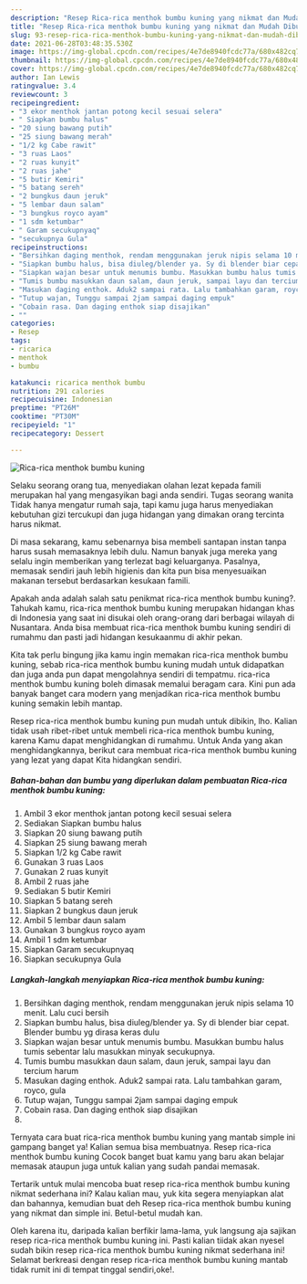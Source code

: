 ```yaml
---
description: "Resep Rica-rica menthok bumbu kuning yang nikmat dan Mudah Dibuat"
title: "Resep Rica-rica menthok bumbu kuning yang nikmat dan Mudah Dibuat"
slug: 93-resep-rica-rica-menthok-bumbu-kuning-yang-nikmat-dan-mudah-dibuat
date: 2021-06-28T03:48:35.530Z
image: https://img-global.cpcdn.com/recipes/4e7de8940fcdc77a/680x482cq70/rica-rica-menthok-bumbu-kuning-foto-resep-utama.jpg
thumbnail: https://img-global.cpcdn.com/recipes/4e7de8940fcdc77a/680x482cq70/rica-rica-menthok-bumbu-kuning-foto-resep-utama.jpg
cover: https://img-global.cpcdn.com/recipes/4e7de8940fcdc77a/680x482cq70/rica-rica-menthok-bumbu-kuning-foto-resep-utama.jpg
author: Ian Lewis
ratingvalue: 3.4
reviewcount: 3
recipeingredient:
- "3 ekor menthok jantan potong kecil sesuai selera"
- " Siapkan bumbu halus"
- "20 siung bawang putih"
- "25 siung bawang merah"
- "1/2 kg Cabe rawit"
- "3 ruas Laos"
- "2 ruas kunyit"
- "2 ruas jahe"
- "5 butir Kemiri"
- "5 batang sereh"
- "2 bungkus daun jeruk"
- "5 lembar daun salam"
- "3 bungkus royco ayam"
- "1 sdm ketumbar"
- " Garam secukupnyaq"
- "secukupnya Gula"
recipeinstructions:
- "Bersihkan daging menthok, rendam menggunakan jeruk nipis selama 10 menit. Lalu cuci bersih"
- "Siapkan bumbu halus, bisa diuleg/blender ya. Sy di blender biar cepat. Blender bumbu yg dirasa keras dulu"
- "Siapkan wajan besar untuk menumis bumbu. Masukkan bumbu halus tumis sebentar lalu masukkan minyak secukupnya."
- "Tumis bumbu masukkan daun salam, daun jeruk, sampai layu dan tercium harum"
- "Masukan daging enthok. Aduk2 sampai rata. Lalu tambahkan garam, royco, gula"
- "Tutup wajan, Tunggu sampai 2jam sampai daging empuk"
- "Cobain rasa. Dan daging enthok siap disajikan"
- ""
categories:
- Resep
tags:
- ricarica
- menthok
- bumbu

katakunci: ricarica menthok bumbu 
nutrition: 291 calories
recipecuisine: Indonesian
preptime: "PT26M"
cooktime: "PT30M"
recipeyield: "1"
recipecategory: Dessert

---
```



![Rica-rica menthok bumbu kuning](https://img-global.cpcdn.com/recipes/4e7de8940fcdc77a/680x482cq70/rica-rica-menthok-bumbu-kuning-foto-resep-utama.jpg)

Selaku seorang orang tua, menyediakan olahan lezat kepada famili merupakan hal yang mengasyikan bagi anda sendiri. Tugas seorang  wanita Tidak hanya mengatur rumah saja, tapi kamu juga harus menyediakan kebutuhan gizi tercukupi dan juga hidangan yang dimakan orang tercinta harus nikmat.

Di masa  sekarang, kamu sebenarnya bisa membeli santapan instan tanpa harus susah memasaknya lebih dulu. Namun banyak juga mereka yang selalu ingin memberikan yang terlezat bagi keluarganya. Pasalnya, memasak sendiri jauh lebih higienis dan kita pun bisa menyesuaikan makanan tersebut berdasarkan kesukaan famili. 



Apakah anda adalah salah satu penikmat rica-rica menthok bumbu kuning?. Tahukah kamu, rica-rica menthok bumbu kuning merupakan hidangan khas di Indonesia yang saat ini disukai oleh orang-orang dari berbagai wilayah di Nusantara. Anda bisa membuat rica-rica menthok bumbu kuning sendiri di rumahmu dan pasti jadi hidangan kesukaanmu di akhir pekan.

Kita tak perlu bingung jika kamu ingin memakan rica-rica menthok bumbu kuning, sebab rica-rica menthok bumbu kuning mudah untuk didapatkan dan juga anda pun dapat mengolahnya sendiri di tempatmu. rica-rica menthok bumbu kuning boleh dimasak memalui beragam cara. Kini pun ada banyak banget cara modern yang menjadikan rica-rica menthok bumbu kuning semakin lebih mantap.

Resep rica-rica menthok bumbu kuning pun mudah untuk dibikin, lho. Kalian tidak usah ribet-ribet untuk membeli rica-rica menthok bumbu kuning, karena Kamu dapat menghidangkan di rumahmu. Untuk Anda yang akan menghidangkannya, berikut cara membuat rica-rica menthok bumbu kuning yang lezat yang dapat Kita hidangkan sendiri.

<!--inarticleads1-->

##### Bahan-bahan dan bumbu yang diperlukan dalam pembuatan Rica-rica menthok bumbu kuning:

1. Ambil 3 ekor menthok jantan potong kecil sesuai selera
1. Sediakan  Siapkan bumbu halus
1. Siapkan 20 siung bawang putih
1. Siapkan 25 siung bawang merah
1. Siapkan 1/2 kg Cabe rawit
1. Gunakan 3 ruas Laos
1. Gunakan 2 ruas kunyit
1. Ambil 2 ruas jahe
1. Sediakan 5 butir Kemiri
1. Siapkan 5 batang sereh
1. Siapkan 2 bungkus daun jeruk
1. Ambil 5 lembar daun salam
1. Gunakan 3 bungkus royco ayam
1. Ambil 1 sdm ketumbar
1. Siapkan  Garam secukupnyaq
1. Siapkan secukupnya Gula




<!--inarticleads2-->

##### Langkah-langkah menyiapkan Rica-rica menthok bumbu kuning:

1. Bersihkan daging menthok, rendam menggunakan jeruk nipis selama 10 menit. Lalu cuci bersih
1. Siapkan bumbu halus, bisa diuleg/blender ya. Sy di blender biar cepat. Blender bumbu yg dirasa keras dulu
1. Siapkan wajan besar untuk menumis bumbu. Masukkan bumbu halus tumis sebentar lalu masukkan minyak secukupnya.
1. Tumis bumbu masukkan daun salam, daun jeruk, sampai layu dan tercium harum
1. Masukan daging enthok. Aduk2 sampai rata. Lalu tambahkan garam, royco, gula
1. Tutup wajan, Tunggu sampai 2jam sampai daging empuk
1. Cobain rasa. Dan daging enthok siap disajikan
1. 




Ternyata cara buat rica-rica menthok bumbu kuning yang mantab simple ini gampang banget ya! Kalian semua bisa membuatnya. Resep rica-rica menthok bumbu kuning Cocok banget buat kamu yang baru akan belajar memasak ataupun juga untuk kalian yang sudah pandai memasak.

Tertarik untuk mulai mencoba buat resep rica-rica menthok bumbu kuning nikmat sederhana ini? Kalau kalian mau, yuk kita segera menyiapkan alat dan bahannya, kemudian buat deh Resep rica-rica menthok bumbu kuning yang nikmat dan simple ini. Betul-betul mudah kan. 

Oleh karena itu, daripada kalian berfikir lama-lama, yuk langsung aja sajikan resep rica-rica menthok bumbu kuning ini. Pasti kalian tiidak akan nyesel sudah bikin resep rica-rica menthok bumbu kuning nikmat sederhana ini! Selamat berkreasi dengan resep rica-rica menthok bumbu kuning mantab tidak rumit ini di tempat tinggal sendiri,oke!.


